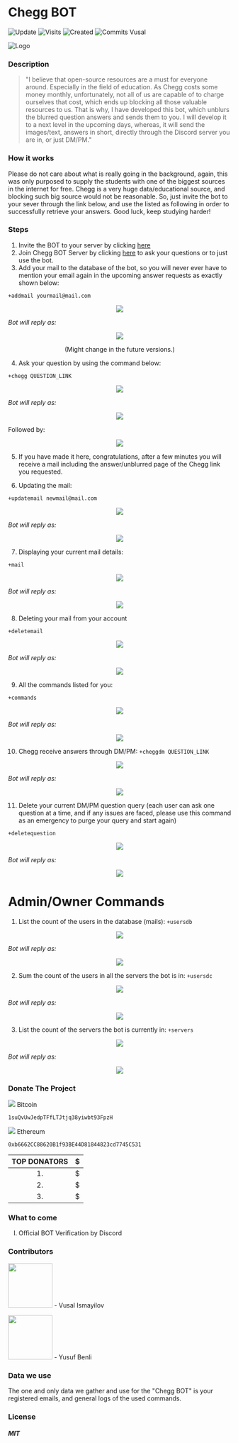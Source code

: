  # Chegg BOT
![Update](https://badges.pufler.dev/updated/woosal1337/Chegg-Discord-BOT) ![Visits](https://badges.pufler.dev/visits/woosal1337/Chegg-Discord-BOT) ![Created](https://badges.pufler.dev/created/woosal1337/Chegg-Discord-BOT) ![Commits Vusal](https://badges.pufler.dev/commits/monthly/woosal1337)


![Logo](https://woosal.com/1337/cheggbotlogo.png)


 ### Description
 <blockquote>
"I believe that open-source resources are a must for everyone around. Especially in the field of education. As Chegg costs some money monthly, unfortunately, not all of us are capable of to charge ourselves that cost, which ends up blocking all those valuable resources to us. That is why, I have developed this bot, which unblurs the blurred question answers and sends them to you. I will develop it to a next level in the upcoming days, whereas, it will send the images/text, answers in short, directly through the Discord server you are in, or just DM/PM."
</blockquote>

### How it works
Please do not care about what is really going in the background, again, this was only purposed to supply the students with one of the biggest sources in the internet for free. Chegg is a very huge data/educational source, and blocking such big source would not be reasonable. So, just invite the bot to your sever through the link below, and use the listed as following in order to successfully retrieve your answers. Good luck, keep studying harder!

### Steps
1) Invite the BOT to your server by clicking <a href="https://discord.com/api/oauth2/authorize?client_id=805381312285638686&permissions=8&scope=bot">here</a>
2) Join Chegg BOT Server by clicking [here](https://discord.gg/RBFmRSYa2J) to ask your questions or to just use the bot.
3) Add your mail to the database of the bot, so you will never ever have to mention your email again in the upcoming answer requests as exactly shown below:

```+addmail yourmail@mail.com```

<p align="center">
	<img src="https://woosal.com/1337/woosal1337-7S10Jey0I7OebUod8WGujECnVoaSLWj0VxZlbwRJAm3lTZfTswsqaZfrZ04FOfeuKJHYt3LydxPSLcToYA2ISvV9w.png">
</p>
	
<i>Bot will reply as:</i>

<p align="center">
	<img src="https://woosal.com/1337/woosal1337-4SfqEh0IUbmUOj5N4GrhLIHCl1jsa5XBam7eP4lzNchJyk5bZMGAQWYD3Z64ALS0Tc4NarsQph7aS3CMHapYXHus6.png">
</p>
<p align="center">(Might change in the future versions.)</p>

4) Ask your question by using the command below:

```+chegg QUESTION_LINK```

<p align="center">
	<img src="https://woosal.com/1337/woosal1337-1YqVyeVtnNEUZoymHEuXzsRTr5Hd8zpGKhdxMz53a8KoD4HpaBFZ2VyGQneN5F1tuMZVL2sr1WOLw3FUR8hu78IK4.png">
</p>

<i>Bot will reply as:</i>

<p align="center">
<img src="https://woosal.com/1337/woosal1337-MQzLUJEOHiKmOYSfTvFXhJt33IMkM4ZQZJTQhMHlpMOXFeU9o2Y0esgsfUdwr7EvZpiDV9XphGTBegZaLAilSuVbQ.png"> 
	
  Followed by:
</p>

<p align="center">
<img src="https://woosal.com/1337/woosal1337-2CpvXato7MkcNThO3Kw5POUbVLb3cyeWCLy9wCzlrFZnXZVcUgqe0oQ5OuLnkDRaryJwQxUSoVX4YHOkaK8zGTQlO.png">
</p>

5) If you have made it here, congratulations, after a few minutes you will receive a mail including the answer/unblurred page of the Chegg link you requested. 

6) Updating the mail:
```
+updatemail newmail@mail.com
```

<p align="center">
<img src="https://woosal.com/1337/woosal1337-6Jur8ap5h8SeVWNpyrMiqrZCoMxw8SQFPB25FZNsk5HumvAJDYuJLlFBtSEXP1ZaxrMtVfDec0V443oEhnkUqwFr8.png">
</p>

<i>Bot will reply as:</i>

<p align="center">
	<img src="https://woosal.com/1337/woosal1337-c0CVCwrEL96py1yaPnsRvDqx6wvxXxPiDWSSK4HNyMYXq0MdnY18jJ4rmnRoteQ6cWh7fs0MC5MMoPAu9Az6J8rTQ.png">
</p>

7) Displaying your current mail details:

```
+mail
```

<p align="center">
	<img src="https://woosal.com/1337/woosal1337-POuuK5odtAtYeAbWAvngNaCCXLfqWjT0XhjOL6UtySVNYWlusDS2pbnVNJrdieLLUj2adjsTWnfhdtROzDpYDHdG3.png">
</p>

<i>Bot will reply as:</i>

<p align="center">
	<img src="https://woosal.com/1337/woosal1337-nZ1zgCtnPupxFURmKZTUtQpsjHTQ00GXEEefwkY2bMsWuOD4mjTTUZDdDq5eWnUFdzH1IJA1LaQamximtAD1JiWAJ.png">
</p>

8) Deleting your mail from your account
```
+deletemail
```

<p align="center">
	<img src="https://woosal.com/1337/woosal1337-mSAEXsoIHLkJrT8QOaN90UFoDU2Tywid5Hiczdc3gqD8boSdgzFAXYVwy2LScEjYWdycP0AIgBohs95x0xeGgFpxn.png">
</p>

<i>Bot will reply as:</i>

<p align="center">
	<img src="https://woosal.com/1337/woosal1337-B2p1iasflvaW5P93AAWrruBZHBmGCvZjQofDiOQOLu8JFJIhheBAib2ViP6Q8aCAesX0kROrwrwTaOnYDKTLF7ZbF.png">
</p>

9) All the commands listed for you:
```
+commands
```

<p align="center">
	<img src="https://woosal.com/1337/woosal1337-K9BFmvmJn9rOB2cL6BYE7CYXxlD21aw9XkzSignfjkI6AAh9ihSpDtPF8DkuBHKgMolXW1zmCJFDJz5ZAgQeyB3q6.png">
</p>

<i>Bot will reply as:</i>

<p align="center">
	<img src="https://woosal.com/1337/woosal1337-prlr9RSILB8KLFcsWsbCa1ghTfCsPMDPH721GupNxb6mA3iQx2Cp1rsTNY7kKhgYHtfCc6ttirdCJhMAQZs40biih.png">
</p>	
	
10) Chegg receive answers through DM/PM:
```+cheggdm QUESTION_LINK```

<p align="center">
	<img src="https://woosal.com/1337/woosal1337-u6R6JYRwgqWPde1552EmIaM1rBirtgFOMVgLCVrtPE1M6X6AgQMsWzIbAz38ufisg1FGlx1PmqjK85FnfSAy0OGqj.png">
</p>

<i>Bot will reply as:</i>

<p align="center">
	<img src="https://woosal.com/1337/woosal1337-t2SvQ2S3kC3B23rafjM6tUI1qd6de65LEVK1azKsZyZiZumEC1wB2uoe6PR89Jnax68d2PY9jxVWJHURCky2W4U5j.png">
</p>

11) Delete your current DM/PM question query (each user can ask one question at a time, and if any issues are faced, please use this command as an emergency to purge your query and start again)

```+deletequestion```

<p align="center">
	<img src="https://woosal.com/1337/woosal1337-4seYI6nBPNi7Sp0cBVI94Djh41vgeWUMLHQWvw7vH2x9cgN2KY2y11RXBd5cbx2gagFFfNfDcz5KQXqOcqRIiUgJW.png">
</p>

<i>Bot will reply as:</i>

<p align="center">
	<img src="https://woosal.com/1337/woosal1337-8NeJBUyLj7DZLq4q8lBBAjrd9q8mquGYbA9ZXSF1Ff7s8YDGrfRtpTFi90fi6kBl1o8xgN3vGJKxyS2W1qNQBTNtu.png">
</p>

# Admin/Owner Commands

1) List the count of the users in the database (mails):
```+usersdb```

<p align="center">
	<img src="https://woosal.com/1337/woosal1337-SnnBVXucirXshdmeeP0si0uwLWlG69ATktzC2qyDoFopfGvIXRi8VHBtNw1sDzHYJMhdIChbwah6NRfaBpz8VfGM3.png">
</p>

<i>Bot will reply as:</i>

<p align="center">
	<img src="https://woosal.com/1337/woosal1337-pJyYIoA01RHEkKb5K6DcpnaNp48svQPi3Qlo5aAuMnD9vUuae312JD4tuyl27LxftZxwuht2E91npLn7EWxVY98sG.png">
</p>


2) Sum the count of the users in all the servers the bot is in:
```+usersdc```

<p align="center">
	<img src="https://woosal.com/1337/woosal1337-WoqR0vuZb941hSZ8Yx1IHTGPiHMpNOCV8WBhK5rHmRMQC3cX8PJsjv1AjjoCskNpfE3XMkvPRlwyLSya5flWGX4Sb.png">
</p>

<i>Bot will reply as:</i>

<p align="center">
	<img src="https://woosal.com/1337/woosal1337-b2ib1p8kUX3yLvU79OONAnZ9t3OIyoKhKWHNxFT35Wv3bfqm53JD4LPnjEvwMOVYklUyRoZCw3DGHheXZOOj5G98S.png">
</p>

3) List the count of the servers the bot is currently in:
```+servers```

<p align="center">
	<img src="https://woosal.com/1337/woosal1337-RH3W4yTXw50friEu2YOM8NGOJEGz6BxU5KcgfQ1wkaDUBYlyZk1ce8RPdFce1y2GHrMK0NBXHzKQJl7mj4GXmNZPp.png">
</p>

<i>Bot will reply as:</i>

<p align="center">
	<img src="https://woosal.com/1337/woosal1337-daSfcq4LgPzRM40ny4hOFopMgY6Mztxq8dE79Wnh6f9i1y9xndG2Idasb1o9nBOmpJckNyqEygoWsP6HCqBc5YDjk.png">
</p>


### Donate The Project
<img src="https://raw.githubusercontent.com/spothq/cryptocurrency-icons/master/32/icon/btc.png"> Bitcoin 
```
1suQvUwJedpTFfLTJtjq38yiwbt93FpzH
```
<img src="https://raw.githubusercontent.com/spothq/cryptocurrency-icons/master/32/icon/eth.png"> Ethereum
```
0xb6662CC88620B1f93BE44D81844823cd7745C531
```



| TOP DONATORS | $ |
|:---:| :---:|
|1. |$|
|2.|$|
|3.|$|



### What to come
<ol type="I">
	<li>
		Official BOT Verification by Discord
	</li>
</ol>

### Contributors
<p>
<a href="https://github.com/woosal1337"><img height="100px" width="100px" src="https://woosal.com/1337/woosal1337-1phcPFdgHFd92bV2KkEz4CjF4u7muVxnNLQ7rcez0NgnWMniYbK9cIcRdy9Cl0UVl8FUtUktoIufvi1roVyPivDlM.png"></a>
	- Vusal Ismayilov
	
<a href="https://github.com/yusufbenliii"><img height="100px" width="100px" src="https://woosal.com/1337/woosal1337-JcZtDaxZlz8NvucDTRSttBsvP4YJyGAZKzTxKsEEXDNWpkLWIK57sM99JBzzAp9y4Dbg4t2jeNRBq6clTmB0MRomE.png"></a>
	- Yusuf Benli

</p>


### Data we use
The one and only data we gather and use for the "Chegg BOT" is your registered emails, and general logs of the used commands.

### License
<h5>MIT</h5>
